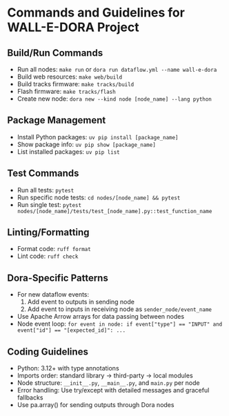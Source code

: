 # Commands and Guidelines for WALL-E-DORA Project

## Build/Run Commands
- Run all nodes: `make run` or `dora run dataflow.yml --name wall-e-dora`
- Build web resources: `make web/build`
- Build tracks firmware: `make tracks/build`
- Flash firmware: `make tracks/flash`
- Create new node: `dora new --kind node [node_name] --lang python`

## Package Management
- Install Python packages: `uv pip install [package_name]`
- Show package info: `uv pip show [package_name]`
- List installed packages: `uv pip list`

## Test Commands
- Run all tests: `pytest`
- Run specific node tests: `cd nodes/[node_name] && pytest`
- Run single test: `pytest nodes/[node_name]/tests/test_[node_name].py::test_function_name`

## Linting/Formatting
- Format code: `ruff format`
- Lint code: `ruff check`

## Dora-Specific Patterns
- For new dataflow events:
  1. Add event to outputs in sending node
  2. Add event to inputs in receiving node as `sender_node/event_name`
- Use Apache Arrow arrays for data passing between nodes
- Node event loop: `for event in node: if event["type"] == "INPUT" and event["id"] == "[expected_id]": ...`

## Coding Guidelines
- Python: 3.12+ with type annotations
- Imports order: standard library → third-party → local modules
- Node structure: `__init__.py`, `__main__.py`, and `main.py` per node
- Error handling: Use try/except with detailed messages and graceful fallbacks
- Use pa.array() for sending outputs through Dora nodes
